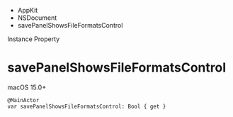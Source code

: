 

- AppKit
- NSDocument
-  savePanelShowsFileFormatsControl 

Instance Property

# savePanelShowsFileFormatsControl

macOS 15.0+

``` source
@MainActor
var savePanelShowsFileFormatsControl: Bool { get }
```


